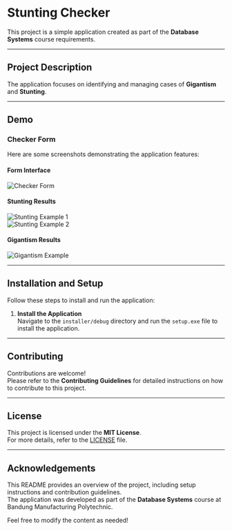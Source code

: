 # Stunting Checker

This project is a simple application created as part of the **Database Systems** course requirements.

---

## Project Description

The application focuses on identifying and managing cases of **Gigantism** and **Stunting**.

---

## Demo

### **Checker Form**

Here are some screenshots demonstrating the application features:

#### Form Interface
![Checker Form](https://github.com/user-attachments/assets/8672ccb5-f563-46e0-957d-9eaff951ddd4)

#### **Stunting Results**
![Stunting Example 1](https://github.com/user-attachments/assets/aae46756-e331-43b5-bf66-03fc697c7753)  
![Stunting Example 2](https://github.com/user-attachments/assets/7316f5b8-8bff-4e2b-a99c-fd368072283b)

#### **Gigantism Results**
![Gigantism Example](https://github.com/user-attachments/assets/ed3c8451-14b3-4753-822c-bdbfb155419c)

---

## Installation and Setup

Follow these steps to install and run the application:

1. **Install the Application**  
   Navigate to the `installer/debug` directory and run the `setup.exe` file to install the application.

---

## Contributing

Contributions are welcome!  
Please refer to the **Contributing Guidelines** for detailed instructions on how to contribute to this project.

---

## License

This project is licensed under the **MIT License**.  
For more details, refer to the [LICENSE](./LICENSE) file.

---

## Acknowledgements

This README provides an overview of the project, including setup instructions and contribution guidelines.  
The application was developed as part of the **Database Systems** course at Bandung Manufacturing Polytechnic.

Feel free to modify the content as needed!
